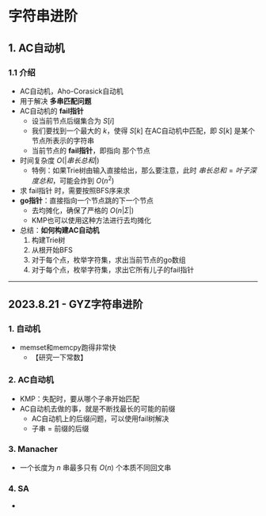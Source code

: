 # 字符串进阶

## 1. AC自动机

### 1.1 介绍

* AC自动机，Aho-Corasick自动机
* 用于解决 **多串匹配问题**
* AC自动机的 **fail指针**
  * 设当前节点后缀集合为 $S[i]$
  * 我们要找到一个最大的 $k$，使得 $S[k]$ 在AC自动机中匹配，即 $S[k]$ 是某个节点所表示的字符串
  * 当前节点的 **fail指针**，即指向 那个节点
* 时间复杂度 $O(|串长总和|)$
  * 特例：如果Trie树由输入直接给出，那么要注意，此时 $串长总和 = 叶子深度总和$，可能会炸到 $O(n^2)$
* 求 fail指针 时，需要按照BFS序来求
* **go指针**：直接指向一个节点跳的下一个节点
  * 去均摊化，确保了严格的 $O(n |\Sigma|)$
  * KMP也可以使用这种方法进行去均摊化
* 总结：**如何构建AC自动机**
  1. 构建Trie树
  2. 从根开始BFS
  3. 对于每个点，枚举字符集，求出当前节点的go数组
  4. 对于每个点，枚举字符集，求出它所有儿子的fail指针

***

## 2023.8.21 - GYZ字符串进阶

### 1. 自动机

* memset和memcpy跑得非常快
  * 【研究一下常数】

### 2. AC自动机

* KMP：失配时，要从哪个子串开始匹配
* AC自动机去做的事，就是不断找最长的可能的前缀
  * AC自动机上的后缀问题，可以使用fail树解决
  * 子串 = 前缀的后缀

### 3. Manacher

* 一个长度为 $n$ 串最多只有 $O(n)$ 个本质不同回文串

### 4. SA

* 























